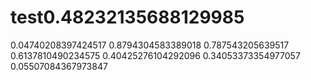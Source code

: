 # test0.48232135688129985
0.04740208397424517
0.8794304583389018
0.787543205639517
0.6137810490234575
0.40425276104292096
0.34053373354977057
0.05507084367973847

